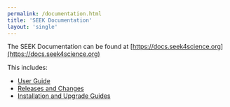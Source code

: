 ```yaml
---
permalink: /documentation.html
title: 'SEEK Documentation'
layout: 'single'
---
```


The SEEK Documentation can be found at [https://docs.seek4science.org](https://docs.seek4science.org)

This includes:

* [User Guide](https://docs.seek4science.org/help/user-guide/index.html)
* [Releases and Changes](https://docs.seek4science.org/tech/releases/)
* [Installation and Upgrade Guides](https://docs.seek4science.org/get-seek.html)